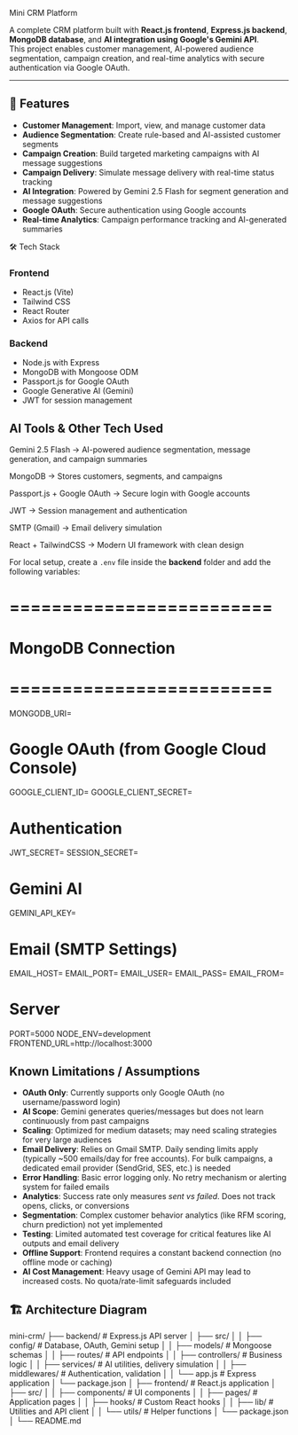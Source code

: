 Mini CRM Platform  

A complete CRM platform built with **React.js frontend**, **Express.js backend**, **MongoDB database**, and **AI integration using Google's Gemini API**.  
This project enables customer management, AI-powered audience segmentation, campaign creation, and real-time analytics with secure authentication via Google OAuth.

---

## 🚀 Features
- **Customer Management**: Import, view, and manage customer data  
- **Audience Segmentation**: Create rule-based and AI-assisted customer segments  
- **Campaign Creation**: Build targeted marketing campaigns with AI message suggestions  
- **Campaign Delivery**: Simulate message delivery with real-time status tracking  
- **AI Integration**: Powered by Gemini 2.5 Flash for segment generation and message suggestions  
- **Google OAuth**: Secure authentication using Google accounts  
- **Real-time Analytics**: Campaign performance tracking and AI-generated summaries  

🛠 Tech Stack

### Frontend
- React.js (Vite)  
- Tailwind CSS  
- React Router  
- Axios for API calls  

### Backend
- Node.js with Express  
- MongoDB with Mongoose ODM  
- Passport.js for Google OAuth  
- Google Generative AI (Gemini)  
- JWT for session management 

## AI Tools & Other Tech Used

Gemini 2.5 Flash → AI-powered audience segmentation, message generation, and campaign summaries

MongoDB → Stores customers, segments, and campaigns

Passport.js + Google OAuth → Secure login with Google accounts

JWT → Session management and authentication

SMTP (Gmail) → Email delivery simulation

React + TailwindCSS → Modern UI framework with clean design

For local setup, create a `.env` file inside the **backend** folder and add the following variables:
# =========================
# MongoDB Connection
# =========================
MONGODB_URI=
# Google OAuth (from Google Cloud Console)
GOOGLE_CLIENT_ID=
GOOGLE_CLIENT_SECRET=
# Authentication
JWT_SECRET=
SESSION_SECRET=
# Gemini AI
GEMINI_API_KEY=
# Email (SMTP Settings)
EMAIL_HOST=
EMAIL_PORT=
EMAIL_USER=
EMAIL_PASS=
EMAIL_FROM=
# Server
PORT=5000
NODE_ENV=development
FRONTEND_URL=http://localhost:3000

## Known Limitations / Assumptions

- **OAuth Only**: Currently supports only Google OAuth (no username/password login)  
- **AI Scope**: Gemini generates queries/messages but does not learn continuously from past campaigns  
- **Scaling**: Optimized for medium datasets; may need scaling strategies for very large audiences  
- **Email Delivery**: Relies on Gmail SMTP. Daily sending limits apply (typically ~500 emails/day for free accounts). For bulk campaigns, a dedicated email provider (SendGrid, SES, etc.) is needed  
- **Error Handling**: Basic error logging only. No retry mechanism or alerting system for failed emails  
- **Analytics**: Success rate only measures *sent vs failed*. Does not track opens, clicks, or conversions  
- **Segmentation**: Complex customer behavior analytics (like RFM scoring, churn prediction) not yet implemented  
- **Testing**: Limited automated test coverage for critical features like AI outputs and email delivery  
- **Offline Support**: Frontend requires a constant backend connection (no offline mode or caching)  
- **AI Cost Management**: Heavy usage of Gemini API may lead to increased costs. No quota/rate-limit safeguards included  



## 🏗 Architecture Diagram
mini-crm/
├── backend/                  # Express.js API server
│   ├── src/
│   │   ├── config/          # Database, OAuth, Gemini setup
│   │   ├── models/          # Mongoose schemas
│   │   ├── routes/          # API endpoints
│   │   ├── controllers/     # Business logic
│   │   ├── services/        # AI utilities, delivery simulation
│   │   ├── middlewares/     # Authentication, validation
│   │   └── app.js           # Express application
│   └── package.json
│
├── frontend/                # React.js application
│   ├── src/
│   │   ├── components/      # UI components
│   │   ├── pages/           # Application pages
│   │   ├── hooks/           # Custom React hooks
│   │   ├── lib/             # Utilities and API client
│   │   └── utils/           # Helper functions
│   └── package.json
│
└── README.md

